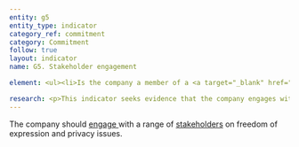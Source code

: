 ```yaml
---
entity: g5
entity_type: indicator
category_ref: commitment
category: Commitment
follow: true
layout: indicator
name: G5. Stakeholder engagement

element: <ul><li>Is the company a member of a <a target="_blank" href="https://rankingdigitalrights.org/2018-indicators/#multi">multi-stakeholder initiative</a> whose focus includes a commitment to uphold freedom of expression and privacy based on international human rights principles?</li><li>If the company is not a member of a <a target="_blank" href="https://rankingdigitalrights.org/2018-indicators/#multi">multi-stakeholder initiative</a>, is the company a member of an organization that engages systematically and on a regular basis with non-industry and non-governmental stakeholders on freedom of expression and privacy?</li><li>If the company is not a member of one of these organizations, does the company disclose that it initiates or participates in meetings with <a target="_blank" href="https://rankingdigitalrights.org/2018-indicators/#stakeholder">stakeholders</a> that represent, advocate on behalf of, or are people whose freedom of expression and privacy are directly impacted by the company’s business?</li></ul>

research: <p>This indicator seeks evidence that the company engages with its stakeholders—and particularly with stakeholders who face clear human rights risks in connection with their online activities. We expect stakeholder engagement to be a core component of a company’s policy development and impact assessment process. Stakeholder engagement should be carried out across the full range of issues related to users’ freedom of expression and privacy, including a company’s process for developing terms of service, privacy, and identity policies along with the enforcement practices for those policies.</p><p>Engaging with stakeholders, especially those who operate in high-risk environments, can be sensitive. A company may not feel comfortable publicly disclosing specific details about which stakeholders it consults, where or when they meet, and what they discuss. While we encourage companies to provide details about non-sensitive stakeholder engagement, we seek, at minimum, public disclosure that a company engages with stakeholders who are or represent users whose rights to freedom of expression and privacy are at risk. One way the public knows a company participates in this type of engagement is through its involvement in a multi-stakeholder initiative that brings the company in touch with representatives from various stakeholder groups including human rights organizations and others who advocate for the rights of at-risk groups.</p><p>If a company receives full credit on Element 1, it will automatically receive full credit on Element 2 and Element 3.</p><p><b>Potential sources:</b></p><ul><li>Company CSR/sustainability report</li><li>Company annual report</li><li>Company blog</li><li>Membership lists on the Global Network Initiative and Industry Dialogue websites</li><li>Company FAQ or Help Center</li></ul>
---
```

The company should <a target="_blank" href="https://rankingdigitalrights.org/2018-indicators/#engage">engage </a>with a range of <a target="_blank" href="https://rankingdigitalrights.org/2018-indicators/#stakeholders">stakeholders</a> on freedom of expression and privacy issues.